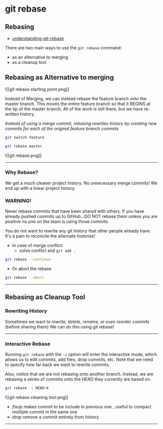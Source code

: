 # git rebase

## Rebasing

- [understanding-git-rebase](https://community.appsmith.com/content/guide/understanding-git-rebase?ref=dailydev)

There are two main ways to use the `git rebase` command:

- as an alternative to merging
- as a cleanup tool

## Rebasing as Alternative to merging

![[git rebase starting point.png]]

Instead of Merging, we can instead rebase the feature branch onto the master branch. This moves the entire feature branch so that it BEGINS at the tip of the master branch. All of the work is still there, but we have re-written history.

_Instead of using a merge commit, rebasing rewrites history by creating new commits for each of the original feature branch commits_

```bash
git switch feature
```

```bash
git rebase master
```

![[git rebase.png]]

---

### Why Rebase?

We get a much cleaner project history. No unnecessary merge commits! We end up with a linear project history.

### WARNING!

Never rebase commits that have been shared with others. If you have already pushed commits up to GitHub...DO NOT rebase them unless you are positive no one on the team is using those commits.

You do not want to rewrite any git history that other people already have. It's a pain to reconcile the alternate histories!

- In case of merge conflict:
  - solve conflict and `git add .`

```bash
git rebase --continue
```

- Or abort the rebase

```bash
git rebase --abort
```

---

## Rebasing as Cleanup Tool

### Rewriting History

Sometimes we want to _rewrite, delete, rename, or even reorder commits_ (before sharing them)
We can do this using git rebase!

---

### Interactive Rebase

Running `git rebase` with the `-i` option will enter the interactive mode, which allows us to edit commits, add files, drop commits, etc. Note that we need to specify how far back we want to rewrite commits.

Also, notice that we are not rebasing onto another branch. Instead, we are rebasing a series of commits onto the HEAD they currently are based on.

```bash
git rebase -i HEAD~4
```

![[git rebase cleaning tool.png]]

- _fixup_ makes commit to be include in previous one , useful to compact multiple commit in the same one
- _drop_ remove a commit entirely from history

---
